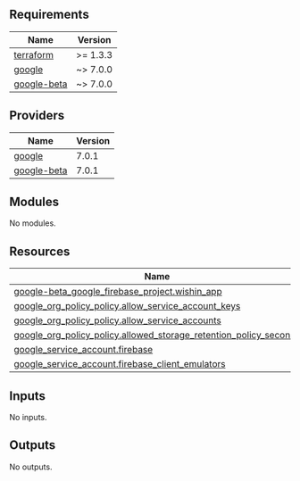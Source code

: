 <!-- BEGIN_TF_DOCS -->
## Requirements

| Name | Version |
|------|---------|
| <a name="requirement_terraform"></a> [terraform](#requirement\_terraform) | >= 1.3.3 |
| <a name="requirement_google"></a> [google](#requirement\_google) | ~> 7.0.0 |
| <a name="requirement_google-beta"></a> [google-beta](#requirement\_google-beta) | ~> 7.0.0 |

## Providers

| Name | Version |
|------|---------|
| <a name="provider_google"></a> [google](#provider\_google) | 7.0.1 |
| <a name="provider_google-beta"></a> [google-beta](#provider\_google-beta) | 7.0.1 |

## Modules

No modules.

## Resources

| Name | Type |
|------|------|
| [google-beta_google_firebase_project.wishin_app](https://registry.terraform.io/providers/hashicorp/google-beta/latest/docs/resources/google_firebase_project) | resource |
| [google_org_policy_policy.allow_service_account_keys](https://registry.terraform.io/providers/hashicorp/google/latest/docs/resources/org_policy_policy) | resource |
| [google_org_policy_policy.allow_service_accounts](https://registry.terraform.io/providers/hashicorp/google/latest/docs/resources/org_policy_policy) | resource |
| [google_org_policy_policy.allowed_storage_retention_policy_seconds](https://registry.terraform.io/providers/hashicorp/google/latest/docs/resources/org_policy_policy) | resource |
| [google_service_account.firebase](https://registry.terraform.io/providers/hashicorp/google/latest/docs/resources/service_account) | resource |
| [google_service_account.firebase_client_emulators](https://registry.terraform.io/providers/hashicorp/google/latest/docs/resources/service_account) | resource |

## Inputs

No inputs.

## Outputs

No outputs.
<!-- END_TF_DOCS -->